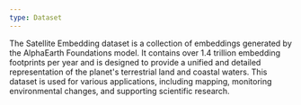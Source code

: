 ```yaml
---
type: Dataset
---
```


The Satellite Embedding dataset is a collection of embeddings generated by the AlphaEarth Foundations model. It contains over 1.4 trillion embedding footprints per year and is designed to provide a unified and detailed representation of the planet's terrestrial land and coastal waters. This dataset is used for various applications, including mapping, monitoring environmental changes, and supporting scientific research.